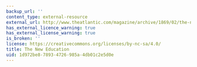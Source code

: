 ```yaml
---
backup_url: ''
content_type: external-resource
external_url: http://www.theatlantic.com/magazine/archive/1869/02/the-new-education/309049/
has_external_licence_warning: true
has_external_license_warning: true
is_broken: ''
license: https://creativecommons.org/licenses/by-nc-sa/4.0/
title: The New Education
uid: 1d972be8-7893-4726-985a-4db01c2e5d0e
---
```

